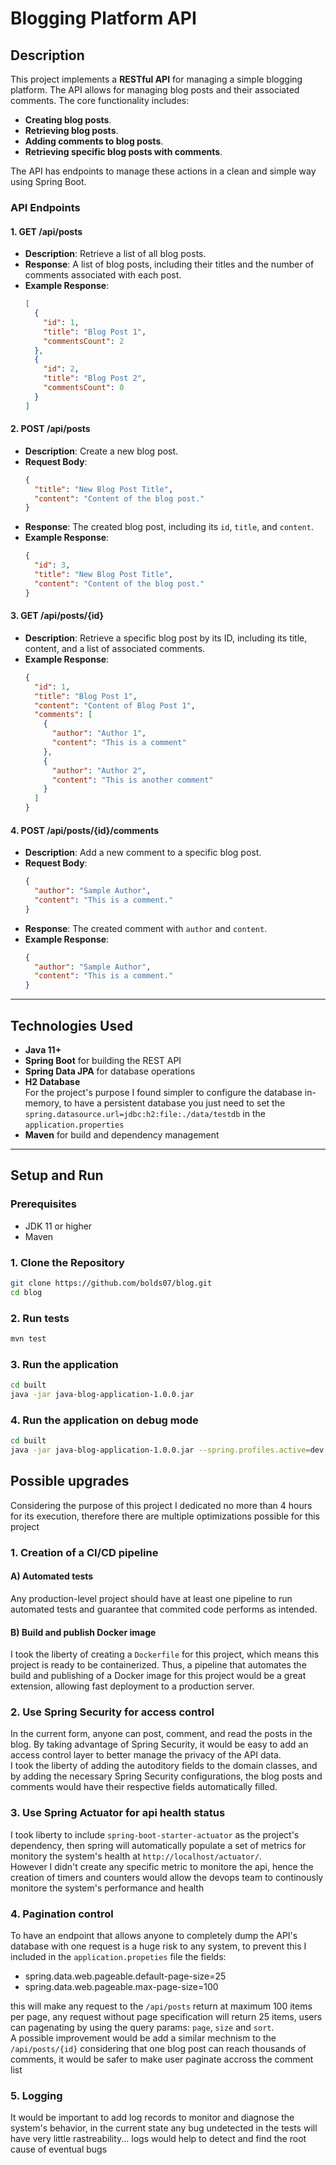 # Blogging Platform API

## Description

This project implements a **RESTful API** for managing a simple blogging platform. The API allows for managing blog posts and their associated comments. The core functionality includes:

- **Creating blog posts**.
- **Retrieving blog posts**.
- **Adding comments to blog posts**.
- **Retrieving specific blog posts with comments**.

The API has endpoints to manage these actions in a clean and simple way using Spring Boot.

### API Endpoints

#### 1. **GET /api/posts**
- **Description**: Retrieve a list of all blog posts.
- **Response**: A list of blog posts, including their titles and the number of comments associated with each post.
- **Example Response**:
  ```json
  [
    {
      "id": 1,
      "title": "Blog Post 1",
      "commentsCount": 2
    },
    {
      "id": 2,
      "title": "Blog Post 2",
      "commentsCount": 0
    }
  ]
  ```

#### 2. **POST /api/posts**
- **Description**: Create a new blog post.
- **Request Body**:
  ```json
  {
    "title": "New Blog Post Title",
    "content": "Content of the blog post."
  }
  ```
- **Response**: The created blog post, including its `id`, `title`, and `content`.
- **Example Response**:
  ```json
  {
    "id": 3,
    "title": "New Blog Post Title",
    "content": "Content of the blog post."
  }
  ```

#### 3. **GET /api/posts/{id}**
- **Description**: Retrieve a specific blog post by its ID, including its title, content, and a list of associated comments.
- **Example Response**:
  ```json
  {
    "id": 1,
    "title": "Blog Post 1",
    "content": "Content of Blog Post 1",
    "comments": [
      {
        "author": "Author 1",
        "content": "This is a comment"
      },
      {
        "author": "Author 2",
        "content": "This is another comment"
      }
    ]
  }
  ```

#### 4. **POST /api/posts/{id}/comments**
- **Description**: Add a new comment to a specific blog post.
- **Request Body**:
  ```json
  {
    "author": "Sample Author",
    "content": "This is a comment."
  }
  ```
- **Response**: The created comment with `author` and `content`.
- **Example Response**:
  ```json
  {
    "author": "Sample Author",
    "content": "This is a comment."
  }
  ```

---

## Technologies Used

- **Java 11+**
- **Spring Boot** for building the REST API
- **Spring Data JPA** for database operations
- **H2 Database**  
For the project's purpose I found simpler to configure the database in-memory, to have a persistent database you just need to set the `spring.datasource.url=jdbc:h2:file:./data/testdb` in the `application.properties`
- **Maven** for build and dependency management

---

## Setup and Run

### Prerequisites

- JDK 11 or higher
- Maven

### 1. Clone the Repository

```bash
git clone https://github.com/bolds07/blog.git
cd blog
```
### 2. Run tests
```bash
mvn test
```

### 3. Run the application
```bash
cd built
java -jar java-blog-application-1.0.0.jar
```

### 4. Run the application on debug mode
```bash
cd built
java -jar java-blog-application-1.0.0.jar --spring.profiles.active=dev
```

## Possible upgrades
Considering the purpose of this project I dedicated no more than 4 hours for its execution, therefore there are multiple optimizations possible for this project

### 1. Creation of a CI/CD pipeline
#### A) Automated tests
Any production-level project should have at least one pipeline to run automated tests and guarantee that commited code performs as intended.

#### B) Build and publish Docker image
I took the liberty of creating a `Dockerfile` for this project, which means this project is ready to be containerized. Thus, a pipeline that automates the build and publishing of a Docker image for this project would be a great extension, allowing fast deployment to a production server.

### 2. Use Spring Security for access control
In the current form, anyone can post, comment, and read the posts in the blog. By taking advantage of Spring Security, it would be easy to add an access control layer to better manage the privacy of the API data.  
I took the liberty of adding the autoditory fields to the domain classes, and by adding the necessary Spring Security configurations, the blog posts and comments would have their respective fields automatically filled.

### 3. Use Spring Actuator for api health status
I took liberty to include `spring-boot-starter-actuator` as the project's dependency, then spring will automatically populate a set of metrics for monitory the system's health at `http://localhost/actuator/`.  
However I didn't create any specific metric to monitore the api, hence the creation of timers and counters would allow the devops team to continously monitore the system's performance and health 

### 4. Pagination control
To have an endpoint that allows anyone to completely dump the API's database with one request is a huge risk to any system, to prevent this I included in the `application.propeties` file the fields:  
* spring.data.web.pageable.default-page-size=25
* spring.data.web.pageable.max-page-size=100

this will make any request to the `/api/posts` return at maximum 100 items per page, any request without page specification will return 25 items, users can pagenating by using the query params: `page`, `size` and `sort`.  
A possible improvement would be add a similar mechnism to the `/api/posts/{id}` considering that one blog post can reach thousands of comments, it would be safer to make user paginate accross the comment list

### 5. Logging
It would be important to add log records to monitor and diagnose the system's behavior, in the current state any bug undetected in the tests will have very little rastreability... logs would help to detect and find the root cause of eventual bugs